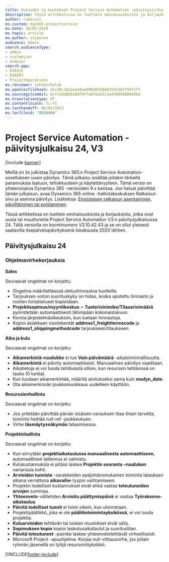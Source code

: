 ```yaml
---
title: Uutuudet ja muutokset Project Service Automation -päivitysjulkaisussa 24, V3
description: Tässä artikkelissa on luettelo ominaisuuksista ja korjauksista Project Service Automationin päivitysjulkaisussa 24, V3.
author: ruhercul
ms.custom: dyn365-projectservice
ms.date: 10/02/2020
ms.topic: article
ms.author: stsporen
audience: Admin
search.audienceType:
- admin
- customizer
- enduser
search.app:
- D365CE
- D365PS
- ProjectOperations
ms.reviewer: johnmichalak
ms.openlocfilehash: d2cd8c18a2ea10ae090d8258d835453b279d717f
ms.sourcegitcommit: 6cfc50d89528df977a8f6a55c1ad39d99800d9b4
ms.translationtype: HT
ms.contentlocale: fi-FI
ms.lasthandoff: 06/03/2022
ms.locfileid: "8926404"
---
```

# <a name="project-service-automation-update-release-24-v3"></a>Project Service Automation -päivitysjulkaisu 24, V3

[!include [banner](../includes/psa-now-project-operations.md)]

Meillä on ilo julkistaa Dynamics 365:n Project Service Automation-sovelluksen uusin päivitys. Tämä julkaisu sisältää joitakin tärkeitä parannuksia laatuun, tehokkuuteen ja käytettävyyteen. Tämä versio on yhteensopiva Dynamics 365 -versioiden 9.x kanssa. Jos haluat päivittää tämän julkaisun, avaa Dynamics 365 online -hallintakeskuksen Ratkaisut-sivu ja asenna päivitys. Lisätietoja: [Ensisijaisen ratkaisun asentaminen, päivittäminen tai poistaminen](/power-platform/admin/install-remove-preferred-solution).

Tässä artikkelissa on luettelo ominaisuuksista ja korjauksista, jotka ovat uusia tai muuttuneita Project Service Automation V3:n päivitysjulkaisussa 24. Tällä versiolla on koontinumero V3.10.42.43 ja se on ollut yleisesti saatavilla itsepalvelupäivityksenä lokakuusta 2020 lähtien.

## <a name="update-release-24"></a>Päivitysjulkaisu 24

### <a name="bug-fixes"></a>Ohjelmavirhekorjauksia

**Sales**

Seuraavat ongelmat on korjattu:

- Ongelma määritettäessä oletushinnastoa tuotteille.
- Tarjouksen voiton suorituskyky on hidas, koska upotettu hinnasto ja roolien hintatietueet kopioidaan.
- **Projektisopimus/myyntikeskus** > **Tuoterivinimike/Tilausrivimäärä** pyöristetään automaattisesti lähimpään kokonaislukuun.
- Korota järjestelmäoikeuksiin, kun luetaan hinnastoja.
- Kopioi asiakkaan osoitekentät **address1_freighttermscode** ja **address1_shippingmethodcode** tarjoukseen/tilaukseen. 


**Aika ja kulu**

Seuraavat ongelmat on korjattu:

- **Aikamerkintä-ruudukko** ei tue **Vain päivämäärä** -aikatoiminnallisuutta.
- **Aikamerkintä** ei päivity automaattisesti. Manuaalinen päivitys vaaditaan.
- Aikatietoja ei voi tuoda tehtävästä silloin, kun resurssin tehtävissä on tauko (0 tuntia).
- Kun luodaan aikamerkintää, määritä aloitukseksi sama kuin **msdyn_date**.
- Ota aikamerkinnän joukkomuokkaus uudelleen käyttöön.

**Resurssienhallinta**

Seuraavat ongelmat on korjattu:

- Jos yritetään päivittää päivän sisäisen varauksen tilaa ilman tarvetta, toiminto heittää null-ref -poikkeuksen.
- Virhe **täsmäytysnäkymän** lataamisessa.


**Projektinhallinta**

Seuraavat ongelmat on korjattu:

- Kun siirrytään **projektiaikataulussa** **manuaalisesta** **automaattiseen**, automaattinen tallennus ei valmistu.
- Kulukustannuksia ei pitäisi laskea **Projektin seuranta -ruudukon** varianssia kohti.
- **Arvioiden tunniste** -sarakkeiden epäjohdonmukainen toiminta latauksen aikana verrattuna **aikavaihe**-tyypin vaihtamiseen.
- Projektin todelliset kustannukset eivät ehkä vastaa **toteutuneiden arvojen** summaa.
- **Yhteenveto**-välilehden **Arvioitu päättymispäivä** ei vastaa **Työrakenne-aikataulua**.
- **Päivitä todelliset tunnit** ei toimi oikein, kun ulonnetaan.
- Projektipäällikkö, joka ei ole **pääliiketoimintayksikössä**, ei voi luoda projektia.
- **Kuluarvioiden** tehtävän tai luokan muutokset eivät säily.
- **Sopimuksen kopio** kopioi laskutusaikataulut ja suoritustilan.
- **Päivitä toteutuneet** -painike laskee yhteenvetotehtävät virheellisesti.
- Microsoft Project -apuohjelma: Korjaa null-viittausvirhe, jos jollain ryhmän jäsenellä on tyhjä resursointiyksikkö.



[!INCLUDE[footer-include](../includes/footer-banner.md)]
